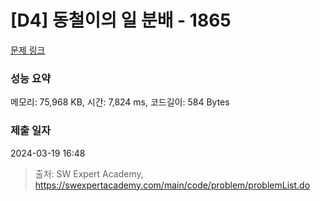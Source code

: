 # [D4] 동철이의 일 분배 - 1865 

[문제 링크](https://swexpertacademy.com/main/code/problem/problemDetail.do?contestProbId=AV5LuHfqDz8DFAXc) 

### 성능 요약

메모리: 75,968 KB, 시간: 7,824 ms, 코드길이: 584 Bytes

### 제출 일자

2024-03-19 16:48



> 출처: SW Expert Academy, https://swexpertacademy.com/main/code/problem/problemList.do